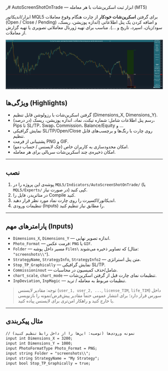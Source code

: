 ر# AutoScreenShotOnTrade — ابزار ثبت اسکرین‌شات با هر معامله (MT5)

ابزار/اندیکاتور MQL5 برای گرفتن **اسکرین‌شات خودکار** از چارت هنگام وقوع معاملات (Open / Close / Pending) و اضافه کردن یک پنل اطلاعاتی (اندازه پوزیشن، ریسک، سود/زیان، اسپرد، تاریخ و ...). مناسب برای تهیه ژورنال معاملاتی تصویری یا تهیه گزارش از معاملات.

[![Close screenshot](./images/168564289_v_0.01__CLOSE.png)](./images/168564289_v_0.01__CLOSE.png)



## ویژگی‌ها (Highlights)
- گرفتن اسکرین‌شات با رزولوشن قابل تنظیم (Dimensions_X, Dimensions_Y).
- رسم پنل اطلاعات شامل: شماره تیکت، نماد، اندازه پوزیشن، ریسک (در درصد)، Pips تا SL/TP، Swap، Commission، Balance/Equity و ...
- نمایش گرافیکی SL/TP/Open/Close روی چارت با رنگ‌ها و برچسب‌های قابل تنظیم.
- پشتیبانی از فرمت PNG و GIF.
- امکان محدودسازی به کاربران خاص (چک لایسنس / حساب دمو).
- امکان ذخیره‌ی چند اسکرین‌شات سریالی برای هر معامله.

---

## نصب
1. پوشه‌ی این پروژه را در `MQL5/Indicators/AutoScreenShotOnTrade/` (یا `MQL5/Experts/` در صورت نیاز) کپی کنید.
2. در متاتریدر، فایل را Compile کنید.
3. اندیکاتور/اکسپرت را روی چارت نماد مورد نظر قرار دهید.
4. تنظیمات ورودی (Inputs) را مطابق نیاز تنظیم کنید.

---

## پارامترهای مهم (Inputs)
- `Dimensions_X`, `Dimensions_Y` — اندازه تصویر نهایی.
- `Photo_Format` — فرمت عکس: `PNG` یا `GIF`.
- `Folder` — مسیر داخل پوشه `Files\` که تصاویر ذخیره می‌شوند (مثال: `"screenshots\\"`).
- `StrategyName`, `StrategyInfo`, `StrategyInfo2` — متن پنل استراتژی.
- `Stop_TP_Graphically` — نمایش گرافیکی SL/TP.
- `Commissioninout` — شامل/حذف کمیسیون در محاسبات.
- `chart_scale`, `chart_mode` — تنظیمات نمای چارت قبل از گرفتن اسکرین‌شات.
- `InpDeviation`, `InpMagic` — تنظیمات مربوط به معامله / ترید.

> توجه: مقادیر لایسنس (`user_1, user_2, ...`, `license_TIM`, `life_TIM`) داخل سورس قرار دارد؛ برای انتشار عمومی حتماً مقادیر پیش‌فرض/نمونه را بازنویسی یا خارج کنید و راهکار امن‌تری برای لایسنس پیاده کنید.

---

## مثال پیکربندی
```mql5
// نمونه ورودی‌ها (توصیه: این‌ها را از داخل رابط تنظیم کنید)
input int Dimensions_X = 3200;
input int Dimensions_Y = 1000;
input PhotoFormatType Photo_Format = PNG;
input string Folder = "screenshots\\";
input string StrategyName = "My Strategy";
input bool Stop_TP_Graphically = true;

